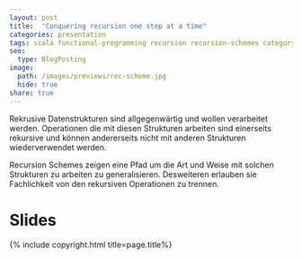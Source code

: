 ```yaml
---
layout: post
title:  "Conquering recursion one step at a time"
categories: presentation
tags: scala functional-programming recursion recursion-schemes category-theory senacor devcon talk
seo:
  type: BlogPosting
image: 
  path: /images/previews/rec-scheme.jpg
  hide: true
share: true
---
```


Rekrusive Datenstrukturen sind allgegenwärtig und wollen verarbeitet werden. Operationen die mit diesen Strukturen arbeiten sind einerseits rekursive und können andererseits nicht mit anderen Strukturen wiederverwendet werden.

Recursion Schemes zeigen eine Pfad um die Art und Weise mit solchen Strukturen zu arbeiten zu generalisieren. Desweiteren erlauben sie Fachlichkeit von den rekursiven Operationen zu trennen.

# Slides
<script async class="speakerdeck-embed" data-id="b879519cc56f4291a5aacd55173bf6bf" data-ratio="1.77777777777778" src="//speakerdeck.com/assets/embed.js"></script>


{% include copyright.html title=page.title%}